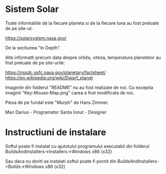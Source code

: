 # Sistem Solar
Toate informatiile de la fiecare planeta si de la fiecare luna au fost preluate de pe site-ul:

https://solarsystem.nasa.gov/

De la sectiunea "In Depth".

Alte informatti precum data despre orbita, viteza, temperatura planetelor au fost preluate de pe site-urile:

https://nssdc.gsfc.nasa.gov/planetary/factsheet/
https://en.wikipedia.org/wiki/Dwarf_planet

Imaginile din folderul "README" nu au fost realizate de noi. Cu exceptia imaginii "Key-Mouse-Map.png" carea a fost modificata
de noi.

Piesa de pe fundal este "Murph" de Hans Zimmer.

Man Darius - Programator
Santa Ionut - Designer

# Instructiuni de instalare 
Softul poate fi instalat cu ajutotului programului executabil din folderul BuildsAndInstallers->Installers->Windows x86 (x32)

Sau daca nu doriti sa instalati softul poate fi pornit din BuildsAndInstallers->Builds->Windows x86 (x32)
